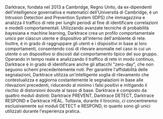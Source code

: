 Darktrace, fondata nel 2013 a Cambridge, Regno Unito, da ex-dipendenti dell'intelligence governativa e matematici dell'Università di Cambridge, è un Intrusion Detection and Prevention System (IDPS) che immagazzina e analizza il traffico di rete per lunghi periodi al fine di identificare correlazioni e modelli comportamentali.
Utilizzando avanzate tecniche di probabilità bayesiana e machine learning, Darktrace crea un profilo comportamentale unico per ciascun utente e dispositivo all'interno dell'ambiente di rete. Inoltre, è in grado di raggruppare gli utenti e i dispositivi in base ai loro comportamenti, consentendo così di rilevare anomalie nel caso in cui un utente o un dispositivo si discosti dal comportamento tipico del suo gruppo.
Operando in tempo reale e analizzando il traffico di rete in modo continuo, Darktrace è in grado di identificare anche gli attacchi "zero-day", che non seguono schemi precedentemente noti. Per garantire l'affidabilità delle segnalazioni, Darktrace utilizza un'intelligente soglia di rilevamento che contestualizza e aggiorna costantemente le segnalazioni in base alle rilevazioni precedenti, riducendo al minimo i falsi positivi e mitigando il rischio di distorsioni dovute al tasso di base.
Darktrace è composto da quattro moduli distinti: Darktrace PREVENT, Darktrace DETECT, Darktrace RESPOND e Darktrace HEAL. Tuttavia, durante il tirocinio, ci concentreremo esclusivamente sui moduli DETECT e RESPOND, in quanto sono gli unici utilizzati durante l'esperienza pratica.